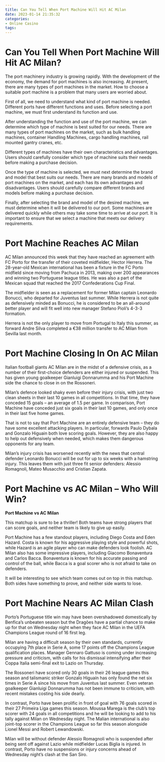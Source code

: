 ```yaml
---
title: Can You Tell When Port Machine Will Hit AC Milan
date: 2023-01-14 21:35:32
categories:
- Online Casino
tags:
---
```



#  Can You Tell When Port Machine Will Hit AC Milan?

The port machinery industry is growing rapidly. With the development of the economy, the demand for port machines is also increasing. At present, there are many types of port machines in the market. How to choose a suitable port machine is a problem that many users are worried about.

First of all, we need to understand what kind of port machine is needed. Different ports have different functions and uses. Before selecting a port machine, we must first understand its function and use.

After understanding the function and use of the port machine, we can determine which type of machine is best suited for our needs. There are many types of port machines on the market, such as bulk handling machines, container Handling Machines, cargo handling machines, rail mounted gantry cranes, etc.

Different types of machines have their own characteristics and advantages. Users should carefully consider which type of machine suits their needs before making a purchase decision.

Once the type of machine is selected, we must next determine the brand and model that best suits our needs. There are many brands and models of port machines on the market, and each has its own advantages and disadvantages. Users should carefully compare different brands and models before making a purchase decision.

Finally, after selecting the brand and model of the desired machine, we must determine when it will be delivered to our port. Some machines are delivered quickly while others may take some time to arrive at our port. It is important to ensure that we select a machine that meets our delivery requirements.

#  Port Machine Reaches AC Milan

AC Milan announced this week that they have reached an agreement with FC Porto for the transfer of their coveted midfielder, Hector Herrera. The 28-year-old Mexican international has been a fixture in the FC Porto midfield since moving from Pachuca in 2013, making over 200 appearances and winning two Portuguese league titles. He was also a part of the Mexican squad that reached the 2017 Confederations Cup Final.

The midfielder is seen as a replacement for former Milan captain Leonardo Bonucci, who departed for Juventus last summer. While Herrera is not quite as defensively minded as Bonucci, he is considered to be an all-around better player and will fit well into new manager Stefano Pioli’s 4-3-3 formation.

Herrera is not the only player to move from Portugal to Italy this summer, as forward Andre Silva completed a €38 million transfer to AC Milan from Sevilla last month.

#  Port Machine Closing In On AC Milan

Italian football giants AC Milan are in the midst of a defensive crisis, as a number of their first-choice defenders are either injured or suspended. This has given young goalkeeper Gianluigi Donnarumma and his Port Machine side the chance to close in on the Rossoneri.

Milan’s defence looked shaky even before their injury crisis, with just two clean sheets in their last 10 games in all competitions. In that time, they have conceded 15 goals – an average of 1.5 per game. In comparison, Port Machine have conceded just six goals in their last 10 games, and only once in their last five home games.

That is not to say that Port Machine are an entirely defensive team – they do have some excellent attacking players. In particular, forwards Paulo Dybala and Gonzalo Higuain both love scoring goals. However, they are also happy to help out defensively when needed, which makes them dangerous opponents for any team.

Milan’s injury crisis has worsened recently with the news that central defender Leonardo Bonucci will be out for up to six weeks with a hamstring injury. This leaves them with just three fit senior defenders: Alessio Romagnoli, Mateo Musacchio and Cristian Zapata.

#  Port Machine vs AC Milan – Who Will Win?

**Port Machine vs AC Milan**

This matchup is sure to be a thriller! Both teams have strong players that can score goals, and neither team is likely to give up easily.

Port Machine has a few standout players, including Diego Costa and Eden Hazard. Costa is known for his aggressive playing style and powerful shots, while Hazard is an agile player who can make defenders look foolish. AC Milan also has some impressive players, including Giacomo Bonaventura and Carlos Bacca. Bonaventura is known for his accurate passing and control of the ball, while Bacca is a goal scorer who is not afraid to take on defenders.

It will be interesting to see which team comes out on top in this matchup. Both sides have something to prove, and neither side wants to lose.

#  Port Machine Nears AC Milan Clash

Porto’s Portuguese title win may have been overshadowed domestically by Benfica’s unbeaten season but the Dragões have a partial chance to make up for that on Wednesday night when they face AC Milan in the UEFA Champions League round of 16 first leg.

Milan are having a difficult season by their own standards, currently occupying 7th place in Serie A, some 17 points off the Champions League qualification places. Manager Gennaro Gattuso is coming under increasing pressure and criticism, with calls for his dismissal intensifying after their Coppa Italia semi-final exit to Lazio on Thursday.

The Rossoneri have scored only 30 goals in their 26 league games this season and talismanic striker Gonzalo Higuaín has only found the net six times in Serie A since his move from Juventus last summer. Even veteran goalkeeper Gianluigi Donnarumma has not been immune to criticism, with recent mistakes costing his side dearly.

In contrast, Porto have been prolific in front of goal with 76 goals scored in their 27 Primeira Liga games this season. Moussa Marega is the club’s top scorer with 24 goals in all competitions and he will be looking to add to his tally against Milan on Wednesday night. The Malian international is also joint-top scorer in the Champions League so far this season alongside Lionel Messi and Robert Lewandowski.

Milan will be without defender Alessio Romagnoli who is suspended after being sent off against Lazio while midfielder Lucas Biglia is injured. In contrast, Porto have no suspensions or injury concerns ahead of Wednesday night’s clash at the San Siro.